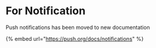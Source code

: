 # For Notification

Push notifications has been moved to new documentation

{% embed url="https://push.org/docs/notifications" %}

